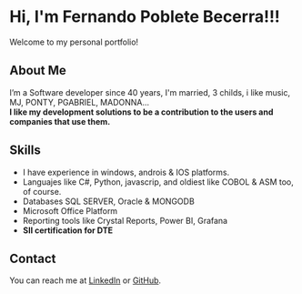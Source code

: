 # Hi, I'm Fernando Poblete Becerra!!!
Welcome to my personal portfolio!

## About Me
I’m a Software developer since 40 years, I'm married, 3 childs, i like music, MJ, PONTY, PGABRIEL, MADONNA...  
**I like my development solutions to be a contribution to the users and companies that use them.**

## Skills
- I have experience in windows, androis & IOS platforms.
- Languajes like C#, Python, javascrip, and oldiest like COBOL & ASM too, of course.
- Databases SQL SERVER, Oracle & MONGODB
- Microsoft Office Platform
- Reporting tools like Crystal Reports, Power BI, Grafana
- **SII certification for DTE**


## Contact
You can reach me at [LinkedIn](https://www.linkedin.com/in/fernando-poblete-becerra) or [GitHub](https://github.com/BYFEPO).

